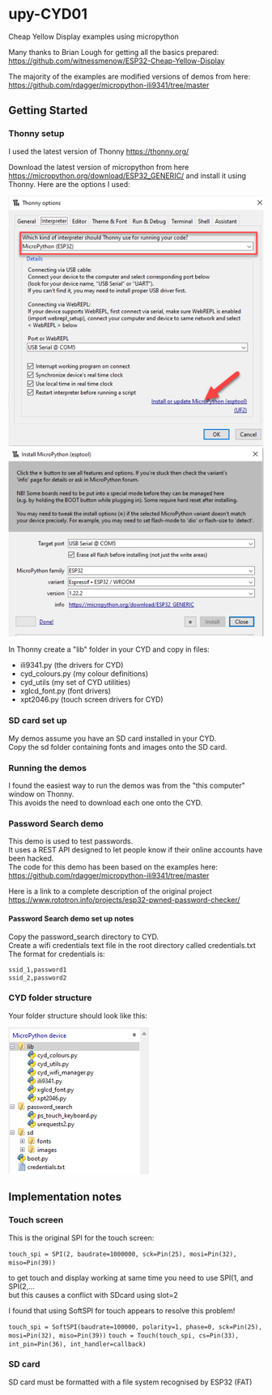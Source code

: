 # upy-CYD01

Cheap Yellow Display examples using micropython

Many thanks to Brian Lough for getting all the basics prepared:
https://github.com/witnessmenow/ESP32-Cheap-Yellow-Display

The majority of the examples are modified versions of demos from here:
https://github.com/rdagger/micropython-ili9341/tree/master

## Getting Started

### Thonny setup
I used the latest version of Thonny https://thonny.org/

Download the latest version of micropython from here https://micropython.org/download/ESP32_GENERIC/ and install it using Thonny.
Here are the options I used:

![alt text](documentation/thonny_options.png)
![alt text](documentation/thonny_options2.png)

In Thonny create a "lib" folder in your CYD and copy in files:

- ili9341.py (the drivers for CYD)
- cyd_colours.py (my colour definitions)
- cyd_utils (my set of CYD utilities)
- xglcd_font.py (font drivers)
- xpt2046.py (touch screen drivers for CYD)

### SD card set up

My demos assume you have an SD card installed in your CYD.  
Copy the sd folder containing fonts and images onto the SD card.

### Running the demos

I found the easiest way to run the demos was from the "this computer" window on Thonny.  
This avoids the need to download each one onto the CYD.

### Password Search demo
This demo is used to test passwords.  
It uses a REST API designed to let people know if their online accounts have been hacked.  
The code for this demo has been based on the examples here:  
https://github.com/rdagger/micropython-ili9341/tree/master  

Here is a link to a complete description of the original project  
https://www.rototron.info/projects/esp32-pwned-password-checker/

#### Password Search demo set up notes
Copy the password_search directory to CYD.  
Create a wifi credentials text file in the root directory called credentials.txt  
The format for credentials is:  
```
ssid_1,password1  
ssid_2,password2
```

### CYD folder structure

Your folder structure should look like this:

![alt text](documentation/thonny_folders.png)

## Implementation notes

### Touch screen

This is the original SPI for the touch screen:

`touch_spi = SPI(2, baudrate=1000000, sck=Pin(25), mosi=Pin(32), miso=Pin(39))`

to get touch and display working at same time you need to use SPI(1, and SPI(2,...  
but this causes a conflict with SDcard using slot=2

I found that using SoftSPI for touch appears to resolve this problem!

`touch_spi = SoftSPI(baudrate=100000, polarity=1, phase=0, sck=Pin(25), mosi=Pin(32), miso=Pin(39))`
`touch = Touch(touch_spi, cs=Pin(33), int_pin=Pin(36), int_handler=callback)`

### SD card

SD card must be formatted with a file system recognised by ESP32 (FAT)
